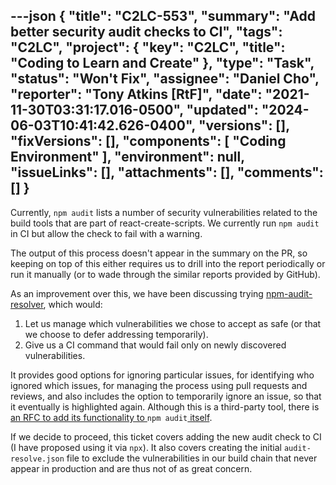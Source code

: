 ---json
{
  "title": "C2LC-553",
  "summary": "Add better security audit checks to CI",
  "tags": "C2LC",
  "project": {
    "key": "C2LC",
    "title": "Coding to Learn and Create"
  },
  "type": "Task",
  "status": "Won't Fix",
  "assignee": "Daniel Cho",
  "reporter": "Tony Atkins [RtF]",
  "date": "2021-11-30T03:31:17.016-0500",
  "updated": "2024-06-03T10:41:42.626-0400",
  "versions": [],
  "fixVersions": [],
  "components": [
    "Coding Environment"
  ],
  "environment": null,
  "issueLinks": [],
  "attachments": [],
  "comments": []
}
---
Currently, `npm audit` lists a number of security vulnerabilities related to the build tools that are part of react-create-scripts.  We currently run `npm audit` in CI but allow the check to fail with a warning.

The output of this process doesn't appear in the summary on the PR, so keeping on top of this either requires us to drill into the report periodically or run it manually (or to wade through the similar reports provided by GitHub).

As an improvement over this, we have been discussing trying [npm-audit-resolver](https://www.npmjs.com/package/npm-audit-resolver), which would:

1. Let us manage which vulnerabilities we chose to accept as safe (or that we choose to defer addressing temporarily).
2. Give us a CI command that would fail only on newly discovered vulnerabilities.

It provides good options for ignoring particular issues, for identifying who ignored which issues, for managing the process using pull requests and reviews, and also includes the option to temporarily ignore an issue, so that it eventually is highlighted again.  Although this is a third-party tool, there is [an RFC to add its functionality to ](https://github.com/npm/rfcs/pull/18)`npm audit`[ itself](https://github.com/npm/rfcs/pull/18).

If we decide to proceed, this ticket covers adding the new audit check to CI (I have proposed using it via `npx`).  It also covers creating the initial `audit-resolve.json` file to exclude the vulnerabilities in our build chain that never appear in production and are thus not of as great concern.

        